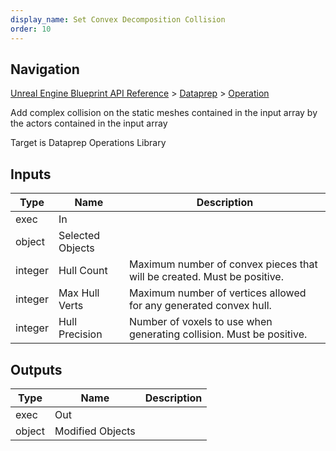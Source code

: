 ```yaml
---
display_name: Set Convex Decomposition Collision
order: 10
---
```

## Navigation

[Unreal Engine Blueprint API Reference](https://dev.epicgames.com/documentation/en-us/unreal-engine/BlueprintAPI) > [Dataprep](https://dev.epicgames.com/documentation/en-us/unreal-engine/BlueprintAPI/Dataprep) > [Operation](https://dev.epicgames.com/documentation/en-us/unreal-engine/BlueprintAPI/Dataprep/Operation)

Add complex collision on the static meshes contained in the input array
by the actors contained in the input array

Target is Dataprep Operations Library

## Inputs

| Type | Name | Description |
| --- | --- | --- |
| exec | In |  |
| object | Selected Objects |  |
| integer | Hull Count | Maximum number of convex pieces that will be created. Must be positive. |
| integer | Max Hull Verts | Maximum number of vertices allowed for any generated convex hull. |
| integer | Hull Precision | Number of voxels to use when generating collision. Must be positive. |

## Outputs

| Type | Name | Description |
| --- | --- | --- |
| exec | Out |  |
| object | Modified Objects |  |
